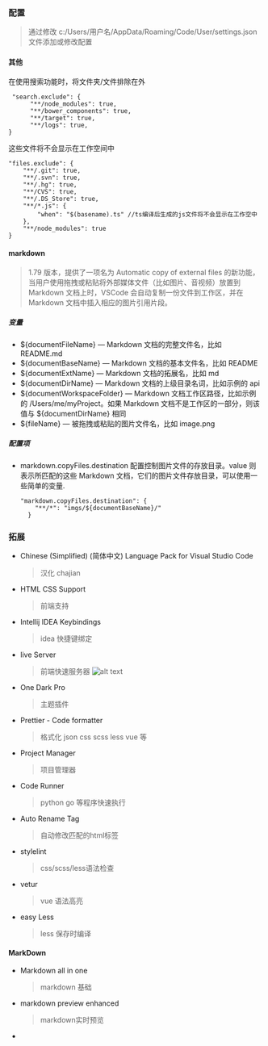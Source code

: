 ### 配置

> 通过修改 c:/Users/用户名/AppData/Roaming/Code/User/settings.json 文件添加或修改配置

#### 其他

 在使用搜索功能时，将文件夹/文件排除在外
```
 "search.exclude": {
      "**/node_modules": true,
      "**/bower_components": true,
      "**/target": true,
      "**/logs": true,
}
```

 这些文件将不会显示在工作空间中
  ```
  "files.exclude": {
      "**/.git": true,
      "**/.svn": true,
      "**/.hg": true,
      "**/CVS": true,
      "**/.DS_Store": true,
      "**/*.js": {
          "when": "$(basename).ts" //ts编译后生成的js文件将不会显示在工作空中
      },
      "**/node_modules": true
  }
  ```

#### markdown

> 1.79 版本，提供了一项名为 Automatic copy of external files 的新功能，当用户使用拖拽或粘贴将外部媒体文件（比如图片、音视频）放置到 Markdown 文档上时，VSCode 会自动复制一份文件到工作区，并在 Markdown 文档中插入相应的图片引用片段。

##### 变量

- ${documentFileName} — Markdown 文档的完整文件名，比如 README.md
- ${documentBaseName} — Markdown 文档的基本文件名，比如 README
- ${documentExtName} — Markdown 文档的拓展名，比如 md
- ${documentDirName} — Markdown 文档的上级目录名词，比如示例的 api
- ${documentWorkspaceFolder} — Markdown 文档工作区路径，比如示例的 /Users/me/myProject。如果 Markdown 文档不是工作区的一部分，则该值与 ${documentDirName} 相同
- ${fileName} — 被拖拽或粘贴的图片文件名，比如 image.png

##### 配置项

- markdown.copyFiles.destination 配置控制图片文件的存放目录。value 则表示所匹配的这些 Markdown 文档，它们的图片文件存放目录，可以使用一些简单的变量.

  ```
  "markdown.copyFiles.destination": { 
      "**/*": "imgs/${documentBaseName}/" 
    }
  ```
  
  


### 拓展

- Chinese (Simplified) (简体中文) Language Pack for Visual Studio Code

  > 汉化 chajian

- HTML CSS Support

  > 前端支持

- Intellij IDEA Keybindings

  > idea 快捷键绑定
- live Server

  > 前端快速服务器
![alt text](imgs/vscode/image-2.png)
- One Dark Pro

  > 主题插件

- Prettier - Code formatter

  > 格式化 json css scss less vue 等

- Project Manager

  > 项目管理器

- Code Runner

  > python go 等程序快速执行

- Auto Rename Tag
  
  > 自动修改匹配的html标签

- stylelint

  > css/scss/less语法检查

- vetur
  
  > vue 语法高亮

- easy Less

  > less 保存时编译
#### MarkDown

- Markdown all in one

  > markdown 基础

- markdown preview enhanced

  > markdown实时预览

-
